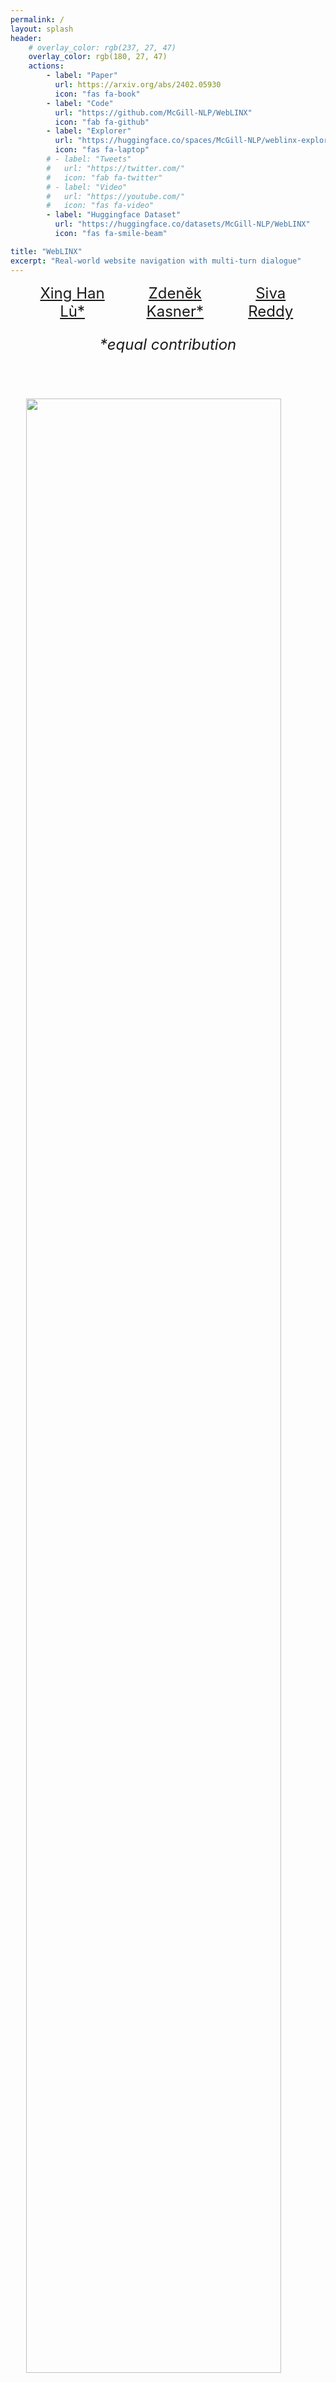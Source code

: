 ```yaml
---
permalink: /
layout: splash
header:
    # overlay_color: rgb(237, 27, 47)
    overlay_color: rgb(180, 27, 47)
    actions:
        - label: "Paper"
          url: https://arxiv.org/abs/2402.05930
          icon: "fas fa-book"
        - label: "Code"
          url: "https://github.com/McGill-NLP/WebLINX"
          icon: "fab fa-github"
        - label: "Explorer"
          url: "https://huggingface.co/spaces/McGill-NLP/weblinx-explorer"
          icon: "fas fa-laptop"
        # - label: "Tweets"
        #   url: "https://twitter.com/"
        #   icon: "fab fa-twitter"
        # - label: "Video"
        #   url: "https://youtube.com/"
        #   icon: "fas fa-video"
        - label: "Huggingface Dataset"
          url: "https://huggingface.co/datasets/McGill-NLP/WebLINX"
          icon: "fas fa-smile-beam"

title: "WebLINX"
excerpt: "Real-world website navigation with multi-turn dialogue"
---
```


<div style="width: 90%; max-width: 900px; margin: auto; text-align: center; font-size: 18pt">
  <div style="display: flex; justify-content: space-between;">
    <a href="https://xinghanlu.com">Xing Han Lù*</a>
    <a href="https://kasnerz.github.io/">Zdeněk Kasner*</a>
    <a href="https://sivareddy.in/">Siva Reddy</a>
  </div>
  <div style="margin-top: 1em; margin-bottom: 3em"><em>*equal contribution</em></div>
</div>


<!-- Authors can be improved with pictures similar to /people -->

<img src="{{ '/assets/images/webnav.demo.svg' | relative_url }}" style="width: 90%; max-width: 900px; align-content: center; margin: auto; display: flex">


### About WebLINX

WEBLINX is a large-scale benchmark of 100K interactions across 2300 expert demonstrations of *conversational web navigation*.
Our benchmark covers a broad range of patterns on over 150 real-world websites and can be used to train and evaluate agents in diverse scenarios.

<img src="{{ '/assets/images/examples/ai.1.oyuiubm.png' | relative_url }}" width="24%">
<img src="{{ '/assets/images/examples/booking.1.pxtuocd.png' | relative_url }}" width="24%">
<img src="{{ '/assets/images/examples/composing.1.tbtnzql.png' | relative_url }}" width="24%">
<img src="{{ '/assets/images/examples/lookup.1.zbrxcee.png' | relative_url }}" width="24%">
<img src="{{ '/assets/images/examples/productivity.1.ytcgitj.png' | relative_url }}" width="24%">
<img src="{{ '/assets/images/examples/shopping.1.wbamufj.png' | relative_url }}" width="24%">
<img src="{{ '/assets/images/examples/social.1.xmrqcyz.png' | relative_url }}" width="24%">
<img src="{{ '/assets/images/examples/summarizing.1.bctdmtt.png' | relative_url }}" width="24%">

### What is *conversational web navigation*?

We propose the problem of *conversational web navigation*, where a digital agent controls a web browser and follows user instructions to solve real-world tasks in a multi-turn dialogue fashion. To accomplish this, agents can learn from expert demonstrations, as shown below:

<div style="display: flex; justify-content: space-between; margin-bottom: 1em;">
  <video loop autoplay muted controls style="width: 72%; height: auto; margin-right: 2%;">
    <source src="{{ '/assets/videos/booking.1.vcglzhn.mp4' | relative_url }}" type="video/mp4">
    Your browser does not support the video tag.
  </video>

  <div style="width: 28%;">
    <img src="{{'/assets/images/booking.1.vcglzhn.messages.png' | relative_url}}" style="width: 100%; height: auto;">
  </div>
</div>

The digital agent may receive a system instruction, the HTML page, the action and conversation history, and the screenshot. The agent then needs to predict the next action to take.

<!-- 
Here, there should be a 3-column layout with the following content:
1. HTML page printed nicely using markdown. It should only have a few lines (filtered from the original HTML page to show only the relevant parts for the example)
2. The action and conversation history (preferably with nice text formatting)
3. The screenshot -->

### Can we download WebLINX now?

__[You can find our dataset on Huggingface Datasets](https://huggingface.co/datasets/McGill-NLP/weblinx)__

You can download the training, valid and test sets using the following code:

```python
from datasets import load_dataset

# Load the training, validation and test splits
train = load_dataset("McGill-NLP/weblinx", split="train")
val = load_dataset("McGill-NLP/weblinx", split="validation")
test = load_dataset("McGill-NLP/weblinx", split="test")

# Load one of the 4 out-of-domain splits (test_web, test_vis, test_geo, test_cat)
test_web = load_dataset("McGill-NLP/weblinx", split="test_web")
```

They can be directly used with LLMs or instruction-tuned text models.


## How can we explore the dataset?

We provide the WebLINX Explorer, a tool to explore the dataset and see the interactions we have collected. You can use it to take a look at the dataset before diving in.

**[Check out the WebLINX Explorer on Huggingface Spaces](https://huggingface.co/spaces/McGill-NLP/weblinx-explorer)**

<video width="100%" controls autoplay loop muted>
  <source src="{{ '/assets/videos/WeblinxExplorerDemo.webm' | relative_url }}" type="video/webm">
  Your browser does not support the video tag.
</video>

### What if I want to download the raw data (HTML, screenshots, etc.)?

If you are interested in the full data, the easiest way to download the raw dataset is the use the `huggingface_hub` library with `snapshot_download`. We show you how in the [doc's prerequisite section]({{'/docs/#prerequisites' | relative_url }}).



If you want to learn the best ways process the raw dataset (prune HTML, format history, add instructions), you can use our `weblinx` Python library. It has tons of classes and functions to help you work with the dataset and build models. You can install it using pip:

```bash
pip install weblinx
```

Please take a look at the [library documentation]({{'/docs/' | relative_url }}) for more information on how to use it.


### How can we use WebLINX to train agents?

Our agent is composed of two main components: a __Dense Markup Ranker (DMR)__ and an __action model__.

First, we convert the HTML page into a compact representation. To do this, we use a specialized model called __Dense Markup Ranker (DMR)__, which selects the most relevant elements in a HTML page, and discarding the rest.

We pass HTML, instructions, history and images to an __action model__ (which can be a LLM or a multimodal model). The *action model* generates a string that represents the next action to take (e.g. click button, inserting text in form, load new page, respond to user). That string is parsed into a structured form that can be executed.

We experiment with 19 action models, ranging from smaller models (Flan-T5-MindAct, Pix2Act) to large chat-based models (LLaMA-13B, GPT-4-turbo) and multimodal models (Fuyu-8B, GPT-4V). You can find the results in the [leaderboard]({{'/leaderboard' | relative_url }}).

<!-- There should be a card of 5 models here (MindAct, Pix2Act, Fuyu-8B, LLaMA-13B, GPT-4V) with links to the original papers of those models. -->


### Where can we find the finetuned models?

Yes! We provide the weights for the models we finetuned. You can [[access them on Huggingface Hub]]. We will share [code to reproduce our experiments on our GitHub repository](https://github.com/mcgill-nlp/weblinx). Please note that they were finetuned for research purposes (so they are not ready for production).

### How do we use the agent to control browsers?

Our `weblinx` library lets you convert the HTML into a format that can be received by DMR or by an action model, and `weblinx` can also parse valid model outputs into a dictionary that can be converted to browser commands. 

You will need Selenium or Pupeteer to control the browser (take screenshot, grab HTML, insert unique IDs, execute action from dictionary); you can [learn selenium here](https://www.selenium.dev/documentation/webdriver/getting_started/).

### How do we cite WebLINX?

If you use our dataset, code, or models, please use the following `bibtex` citation entry:

```bibtex
@misc{lu-2024-weblinx,
      title={WebLINX: Real-world website navigation with multi-turn dialogue}, 
      author={Xing Han Lù and Zdeněk Kasner and Siva Reddy},
      year={2024},
      archivePrefix={arXiv},
      primaryClass={cs.CL}
}
```
